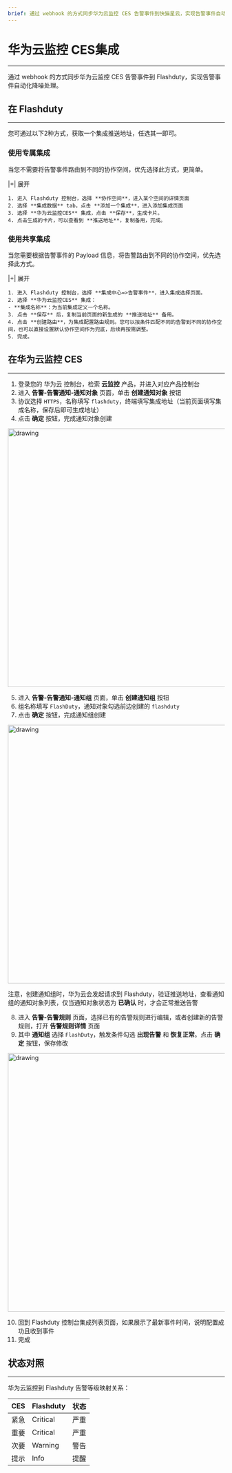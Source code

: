 ```yaml
---
brief: 通过 webhook 的方式同步华为云监控 CES 告警事件到快猫星云，实现告警事件自动化降噪处理"
---
```


# 华为云监控 CES集成

---

通过 webhook 的方式同步华为云监控 CES 告警事件到 Flashduty，实现告警事件自动化降噪处理。

## 在 Flashduty
---
您可通过以下2种方式，获取一个集成推送地址，任选其一即可。

### 使用专属集成

当您不需要将告警事件路由到不同的协作空间，优先选择此方式，更简单。


|+| 展开

    1. 进入 Flashduty 控制台，选择 **协作空间**，进入某个空间的详情页面
    2. 选择 **集成数据** tab，点击 **添加一个集成**，进入添加集成页面
    3. 选择 **华为云监控CES** 集成，点击 **保存**，生成卡片。
    4. 点击生成的卡片，可以查看到 **推送地址**，复制备用，完成。

### 使用共享集成

当您需要根据告警事件的 Payload 信息，将告警路由到不同的协作空间，优先选择此方式。


|+| 展开

    1. 进入 Flashduty 控制台，选择 **集成中心=>告警事件**，进入集成选择页面。
    2. 选择 **华为云监控CES** 集成：
    - **集成名称**：为当前集成定义一个名称。
    3. 点击 **保存** 后，复制当前页面的新生成的 **推送地址** 备用。
    4. 点击 **创建路由**，为集成配置路由规则。您可以按条件匹配不同的告警到不同的协作空间，也可以直接设置默认协作空间作为兜底，后续再按需调整。
    5. 完成。

## 在华为云监控 CES
---
<div class="md-block">

1. 登录您的 华为云 控制台，检索 __云监控__ 产品，并进入对应产品控制台
2. 进入 __告警-告警通知-通知对象__ 页面，单击 __创建通知对象__ 按钮
3. 协议选择 `HTTPS`，名称填写 `flashduty`，终端填写集成地址（当前页面填写集成名称，保存后即可生成地址）
4. 点击 __确定__ 按钮，完成通知对象创建

<img alt="drawing" width="600" src="https://fcdoc.github.io/img/tgH1UDKys17VJAMsXbifQp-qYjXBKKOpusNdIiZJYbE.avif" />

5. 进入 __告警-告警通知-通知组__ 页面，单击 __创建通知组__ 按钮
6. 组名称填写 `FlashDuty`，通知对象勾选前边创建的 `flashduty`
7. 点击 __确定__ 按钮，完成通知组创建

<img alt="drawing" width="600" src="https://fcdoc.github.io/img/un2_U8J_auion76Ks570Tt6OQj1_akTliX0oX-a3QUQ.avif" />

注意，创建通知组时，华为云会发起请求到 Flashduty，验证推送地址，查看通知组的通知对象列表，仅当通知对象状态为 __已确认__ 时，才会正常推送告警

8. 进入 __告警-告警规则__ 页面，选择已有的告警规则进行编辑，或者创建新的告警规则，打开 __告警规则详情__ 页面
9. 其中 __通知组__ 选择 `FlashDuty`，触发条件勾选 __出现告警__ 和 __恢复正常__。点击 __确定__ 按钮，保存修改

<img alt="drawing" width="600" src="https://fcdoc.github.io/img/XNjNCWbTfuFnsmavwkCyhMtG9DJNykfjqsIQiLG4Sj4.avif" />

10. 回到 Flashduty 控制台集成列表页面，如果展示了最新事件时间，说明配置成功且收到事件
11. 完成

</div>

## 状态对照
---
<div class="md-block">

华为云监控到 Flashduty 告警等级映射关系：

| CES  |  Flashduty  | 状态 |
| ---- | -------- | ---- |
| 紧急 | Critical | 严重 |
| 重要 | Critical | 严重 |
| 次要 | Warning  | 警告 |
| 提示 | Info     | 提醒 |

</div>